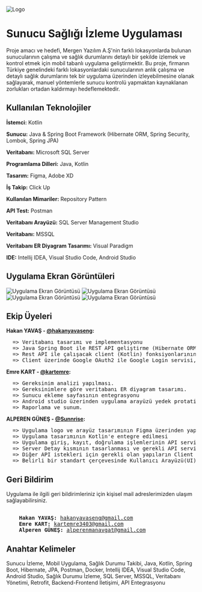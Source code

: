
![Logo](https://i.ibb.co/nmyfL2N/type-Dark-Size-Large-3.png)

    
#  Sunucu Sağlığı İzleme Uygulaması

Proje amacı ve hedefi, Mergen Yazılım A.Ş'nin farklı lokasyonlarda bulunan sunucularının çalışma ve sağlık durumlarını detaylı bir şekilde izlemek ve kontrol etmek için mobil tabanlı uygulama geliştirmektir. Bu proje, firmanın Türkiye genelindeki farklı lokasyonlardaki sunucularının anlık çalışma ve detaylı sağlık durumlarını tek bir uygulama üzerinden izleyebilmesine olanak sağlayarak, manuel yöntemlerle sunucu kontrolü
yapmaktan kaynaklanan zorlukları ortadan kaldırmayı hedeflemektedir. 



## Kullanılan Teknolojiler

**İstemci:** Kotlin

**Sunucu:** Java & Spring Boot Framework (Hibernate ORM, Spring Security, Lombok, Spring JPA)

**Veritabanı:** Microsoft SQL Server

**Programlama Dilleri:** Java, Kotlin

**Tasarım:** Figma, Adobe XD 

**İş Takip:** Click Up

**Kullanılan Mimariler:** Repository Pattern

**API Test:** Postman

**Veritabanı Arayüzü:** SQL Server Management Studio

**Veritabanı:** MSSQL

**Veritabanı ER Diyagram Tasarımı:** Visual Paradigm

**IDE:** Intellij IDEA, Visual Studio Code, Android Studio


  
## Uygulama Ekran Görüntüleri

![Uygulama Ekran Görüntüsü](https://i.ibb.co/SNgPWPZ/Whats-App-Image-2024-02-04-at-12-38-14.jpg)
![Uygulama Ekran Görüntüsü](https://i.ibb.co/FYHvqFM/Whats-App-Image-2024-02-04-at-12-38-14-1.jpg)
![Uygulama Ekran Görüntüsü](https://i.ibb.co/WzBGjw1/Whats-App-Image-2024-02-04-at-12-38-15.jpg)
![Uygulama Ekran Görüntüsü](https://i.ibb.co/QH8f29d/Whats-App-Image-2024-02-04-at-12-38-15-1.jpg)

  
## Ekip Üyeleri
**Hakan YAVAŞ - [@hakanyavaseng](https://www.github.com/hakanyavaseng):**
<pre>
  => Veritabanı tasarımı ve implementasyonu
  => Java Spring Boot ile REST API geliştirme (Hibernate ORM, Repository Desgign Pattern, Mail Service)
  => Rest API ile çalışacak client (Kotlin) fonksiyonlarının geliştirilmesi ve testi
  => Client üzerinde Google OAuth2 ile Google Login servisi, file import/export işlemleri
</pre>

**Emre KART - [@kartemre](https://www.github.com/kartemre):**
<pre>
  => Gereksinim analizi yapılması.
  => Gereksinimlere göre veritabanı ER diyagram tasarımı.
  => Sunucu ekleme sayfasının entegrasyonu
  => Android studio üzerinden uygulama arayüzü yedek protatip tasarımları.
  => Raporlama ve sunum.
</pre>

**ALPEREN GÜNEŞ - [@Sunnrise](https://www.github.com/Sunnrise):**
<pre>
  => Uygulama logo ve arayüz tasarımının Figma üzerinden yapılması
  => Uygulama tasarımının Kotlin'e entegre edilmesi
  => Uygulama giriş, kayıt, doğrulama işlemlerinin API servisi için hazır hale getirilmesi
  => Server Detay kısmının tasarlanması ve gerekli API servis istekleri araclığıyla bilgilerin görüntülenmesi
  => Diğer API istekleri için gerekli olan yapıların Client üzerinde kurulması
  => Belirli bir standart çerçevesinde Kullanıcı Arayüzü(UI) geliştirmelerinin yapılması
</pre>



## Geri Bildirim

Uygulama ile ilgili geri bildirimleriniz için kişisel mail adreslerimizden ulaşım sağlayabilirsiniz. 
<pre> 
    <b>Hakan YAVAŞ:</b> <a href="mailto:hakanyavaseng@gmail.com ">hakanyavaseng@gmail.com</a>
    <b>Emre KART:</b> <a href="mailto:kartemre3403@gmail.com ">kartemre3403@gmail.com</a>
    <b>Alperen GÜNEŞ:</b> <a href="mailto:alperenmanavgat@gmail.com ">alperenmanavgat@gmail.com</a>
</pre>
   

  
## Anahtar Kelimeler

Sunucu İzleme,
Mobil Uygulama,
Sağlık Durumu Takibi,
Java,
Kotlin,
Spring Boot,
Hibernate,
JPA,
Postman,
Docker,
Intellij IDEA,
Visual Studio Code,
Android Studio,
Sağlık Durumu İzleme,
SQL Server,
MSSQL,
Veritabanı Yönetimi,
Retrofit,
Backend-Frontend İletişimi,
API Entegrasyonu

